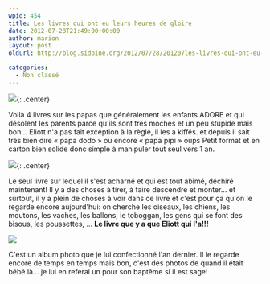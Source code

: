 ```yaml
---
wpid: 454
title: Les livres qui ont eu leurs heures de gloire
date: 2012-07-28T21:49:00+00:00
author: marion
layout: post
oldurl: http://blog.sidoine.org/2012/07/28/201207les-livres-qui-ont-eu-leurs-heures-de-gloire/

categories:
  - Non classé
---
```


![](/media/2012/la-boite-des-papas.jpg){: .center}

Voilà 4 livres sur les papas que généralement les enfants ADORE et qui désolent les parents parce qu'ils sont très moches et un peu stupide mais bon... Eliott n'a pas fait exception à la règle, il les a kiffés. et depuis il sait très bien dire « papa dodo » ou encore « papa pipi »  oups Petit format et en carton bien solide donc simple à manipuler tout seul vers 1 an.

![](/media/2012/gareanime.jpg){: .center}

Le seul livre sur lequel il s'est acharné et qui est tout abîmé, déchiré maintenant! Il y a des choses à tirer, à faire descendre et monter... et surtout, il y a plein de choses à voir dans ce livre et c'est pour ça qu'on le regarde encore aujourd'hui: on cherche les oiseaux, les chiens, les moutons, les vaches, les ballons, le toboggan, les gens qui se font des bisous, les poussettes, ...   **Le livre que y a que Eliott qui l'a!!!**

![](/media/2012/album-Eliott.jpg)

C'est un album photo que je lui confectionné l'an dernier. Il le regarde encore de temps en temps mais bon, c'est des photos de quand il était bébé là... je lui en referai un pour son baptême si il est sage!  